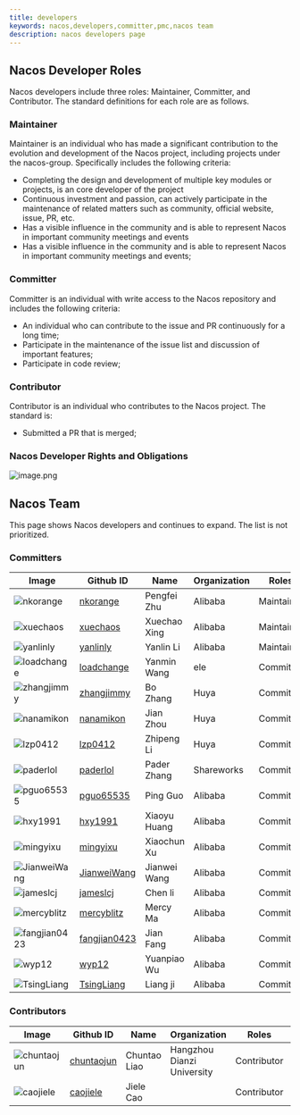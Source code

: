 ```yaml
---
title: developers
keywords: nacos,developers,committer,pmc,nacos team
description: nacos developers page
---
```



## Nacos Developer Roles

Nacos developers include three roles: Maintainer, Committer, and Contributor. The standard definitions for each role are as follows.

### Maintainer

Maintainer is an individual who has made a significant contribution to the evolution and development of the Nacos project, including projects under the nacos-group. Specifically includes the following criteria:

* Completing the design and development of multiple key modules or projects, is an core developer of the project
* Continuous investment and passion, can actively participate in the maintenance of related matters such as community, official website, issue, PR, etc.
* Has a visible influence in the community and is able to represent Nacos in important community meetings and events
* Has a visible influence in the community and is able to represent Nacos in important community meetings and events;

### Committer

Committer is an individual with write access to the Nacos repository and includes the following criteria:

* An individual who can contribute to the issue and PR continuously for a long time;
* Participate in the maintenance of the issue list and discussion of important features;
* Participate in code review;

### Contributor

Contributor is an individual who contributes to the Nacos project. The standard is:

* Submitted a PR that is merged;


### Nacos Developer Rights and Obligations

![image.png](https://cdn.nlark.com/yuque/0/2019/png/333810/1560152742873-65f7dbcb-38cf-4840-aa9c-5c6cfa926cec.png#align=left&display=inline&height=502&name=image.png&originHeight=751&originWidth=1113&size=235532&status=done&width=744)

## Nacos Team

This page shows Nacos developers and continues to expand. The list is not prioritized.

### Committers

| Image                                                                                                                 | Github ID                                       | Name         | Organization | Roles      | Mail                                                         |
|-----------------------------------------------------------------------------------------------------------------------|------------------------------------------------ | -------------| ------------ | -----------| ------------------------------------------------------------ |
|![nkorange](https://cdn.nlark.com/yuque/0/2019/jpeg/338441/1560412009560-2eae1875-f2bb-4aa5-aa09-f6b7649ec69d.jpeg)    | [nkorange](https://github.com/nkorange)         | Pengfei Zhu  | Alibaba      | Maintainer | zpf.073@gmail.com                                            |
|![xuechaos](https://cdn.nlark.com/yuque/0/2019/jpeg/338441/1560412009610-94637463-8b76-4486-85ca-d24e9f2bcbc2.jpeg)    | [xuechaos](https://github.com/xuechaos)         | Xuechao Xing | Alibaba      | Maintainer | xingxuechao@alibaba-inc.com                                  |
|![yanlinly](https://cdn.nlark.com/yuque/0/2019/jpeg/338441/1560412009624-86bc7970-b56b-4eb9-9711-63b301ebcc29.jpeg)    | [yanlinly](https://github.com/yanlinly)         | Yanlin Li    | Alibaba      | Maintainer | yan.lin2009@163.com                                          |
|![loadchange](https://cdn.nlark.com/yuque/0/2019/jpeg/338441/1560412009497-63da8d74-eee3-402a-ab8d-d0e0b8686b51.jpeg)  | [loadchange](https://github.com/loadchange)     | Yanmin Wang  | ele          | Committer  | wym177771@alibaba-inc.com                                    |
|![zhangjimmy](https://cdn.nlark.com/yuque/0/2019/jpeg/338441/1560412009632-49e3d964-7714-4795-8bf9-a8d7309bdad5.jpeg)  | [zhangjimmy](https://github.com/zhangjimmy)     | Bo Zhang     | Huya         | Committer  | zhangjimmy@foxmail.com                                       |
|![nanamikon](https://cdn.nlark.com/yuque/0/2019/jpeg/338441/1560412009542-2dcf4abd-328a-4744-b0d3-bd12383e36d2.jpeg)   | [nanamikon](https://github.com/nanamikon)       | Jian Zhou    | Huya         | Committer  | nanamikon@gmail.com                                          |
|![lzp0412](https://cdn.nlark.com/yuque/0/2019/jpeg/338441/1560412009534-050ccc6b-ecbc-4c15-9ef7-46311ff473ee.jpeg)     | [lzp0412](https://github.com/lzp0412)           | Zhipeng Li   | Huya         | Committer  | 641785844@qq.com                                             |
|![paderlol](https://cdn.nlark.com/yuque/0/2019/jpeg/338441/1560412009569-86d3ce2a-c051-409f-b27c-cdabdecfb42d.jpeg)    | [paderlol](https://github.com/paderlol)         | Pader Zhang  | Shareworks   | Committer  | huangbbbaihao@gmail.com                                      |
|![pguo65535](https://cdn.nlark.com/yuque/0/2019/jpeg/338441/1560412009580-57b16a9a-745a-4de0-a46f-a7b24d8ae3c1.jpeg)   | [pguo65535](https://github.com/pguo65535)       | Ping Guo     | Alibaba      | Committer  | guoping.gp@alibaba-inc.com                                   |
|![hxy1991](https://cdn.nlark.com/yuque/0/2019/jpeg/338441/1560411969344-d2bda2f4-f7ed-430e-9f53-64b56971d4e2.jpeg)     | [hxy1991](https://github.com/hxy1991)           | Xiaoyu Huang | Alibaba      | Committer  | huangxiaoyu1018@gmail.com                                    |
|![mingyixu](https://cdn.nlark.com/yuque/0/2019/jpeg/338441/1560412009534-9208f988-5f38-428b-be64-0cd65d6163f5.jpeg)    | [mingyixu](https://github.com/mingyixu)         | Xiaochun Xu  | Alibaba      | Committer  | xiaochun.xxc@alibaba-inc.com                                 |
|![JianweiWang](https://cdn.nlark.com/yuque/0/2019/jpeg/338441/1560412009482-62e33b0d-d814-4585-99ed-339daade6fa8.jpeg) | [JianweiWang](https://github.com/JianweiWang)   | Jianwei Wang | Alibaba      | Committer  | wangjianwei.nwpu@gmail.com                                   |
|![jameslcj](https://cdn.nlark.com/yuque/0/2019/jpeg/338441/1560412002682-ee77c85f-e0b5-44d2-87df-97127f6e1b07.jpeg)    | [jameslcj](https://github.com/jameslcj)         | Chen li      | Alibaba      | Committer  | zhichen.lc@alibaba-inc.com                                   |
|![mercyblitz](https://cdn.nlark.com/yuque/0/2019/jpeg/338441/1560412009537-f3359ef1-4b19-43e2-8b7f-9cbdf50d56ac.jpeg)  | [mercyblitz](https://github.com/mercyblitz)     | Mercy Ma     | Alibaba      | Committer  | taogu.mxx@alibaba-inc.com                                    |
|![fangjian0423](https://cdn.nlark.com/yuque/0/2019/jpeg/338441/1560411885169-29eb1248-da8d-490c-8801-57561d5c9b0e.jpeg)| [fangjian0423](https://github.com/fangjian0423) | Jian Fang    | Alibaba      | Committer  | fangjian.fj@alibaba-inc.com                                  |
|![wyp12](https://cdn.nlark.com/yuque/0/2019/jpeg/338441/1560412009658-18e26745-c59d-4147-a69b-0786e5e6218e.jpeg)       | [wyp12](https://github.com/wyp12)               | Yuanpiao Wu  | Alibaba      | Committer  | caogu.wyp@antfin.com                                         |
|![TsingLiang](https://cdn.nlark.com/yuque/0/2019/jpeg/338441/1560412009587-d41b4256-3882-4ac5-ab26-b5eeed8f09c0.jpeg)  | [TsingLiang](https://github.com/TsingLiang)     | Liang ji     | Alibaba      | Committer  | qingliang.ql@alibaba-inc.com                                 | 


### Contributors

| Image                                                                                                                | Github ID                                 | Name        | Organization                 | Roles      |Mail                 |
|----------------------------------------------------------------------------------------------------------------------|-------------------------------------------|-------------|------------------------------|------------|---------------------|
|![chuntaojun](https://cdn.nlark.com/yuque/0/2019/jpeg/338441/1560410616261-700a37a2-853a-4021-a965-c30d8d194013.jpeg) |[chuntaojun](https://github.com/chuntaojun)| Chuntao Liao|  Hangzhou Dianzi University  |Contributor |liaochuntao@live.com |
|![caojiele](https://cdn.nlark.com/yuque/0/2019/jpeg/338441/1560411820285-bd5b9ff6-5f94-4cc3-9d9b-cae59ce24805.jpeg)   |[caojiele](https://github.com/caojiele)    | Jiele Cao   |                              |Contributor |caojiele1225@126.com |
